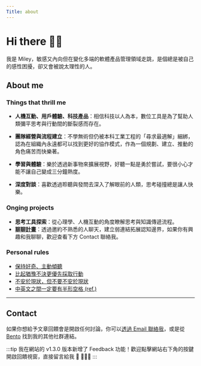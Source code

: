 ```yaml
---
Title: about
---
```


# Hi there 👋🏼
我是 Miley，敏感又內向但在變化多端的軟體產品管理領域走跳，是個總是被自己的感性困擾，卻又會被說太理性的人。

## About me
### Things that thrill me
- **人機互動、用戶體驗、科技產品**：相信科技以人為本，數位工具是為了幫助人類彌平思考與行動間的斷裂感而存在。

- **團隊經營與流程建立**：不學無術但仍被本科工業工程的「尋求最適解」綑綁，認為在組織內永遠都可以找到更好的協作模式，作為一個規劃、建立、推動的角色痛苦而快樂著。

- **學習與體驗**：樂於透過新事物來擴展視野，好聽一點是勇於嘗試，要很小心才能不讓自己變成三分鐘熱度。

- **深度對談**：喜歡透過聆聽與發問去深入了解眼前的人類，思考碰撞總是讓人快樂。

### Onging projects
- **思考工具探索**：從心理學、人機互動的角度瞭解思考與知識傳遞流程。
- **[聊聊計畫](/blog/2024-mid-year-reflection#聊聊計畫)**：透過邀約不熟悉的人聊天，建立弱連結拓展認知邊界，如果你有興趣和我聊聊，歡迎查看下方 Contact 聯絡我。

### Personal rules
- [保持好奇、主動傾聽](https://x.com/MileyChen0u0/status/1802720761758838805)
- [比起猶豫不決更優先採取行動](/blog/2024-mid-year-reflection#比起猶豫不決更優先採取行動)
- [不安於現狀，但不要不安於現狀](/blog/2024-mid-year-reflection#不安於現狀但不要不安於現狀)
- [中英文之間一定要有半形空格 (ref.)](https://github.com/sparanoid/chinese-copywriting-guidelines)

---

## Contact

如果你想給予文章回饋會是開啟任何討論，你可以[透過 Email 聯絡我](mailto:miley.ttc@gmail.com)，或是從 [Bento](https://bento.me/mileychen) 找到我的其他社群連結。

:::tip 我在網站的 v1.3.0 版本新增了 Feedback 功能！歡迎點擊網站右下角的按鍵開啟回饋視窗，直接留言給我 📝 🙋🏻‍♀️
:::